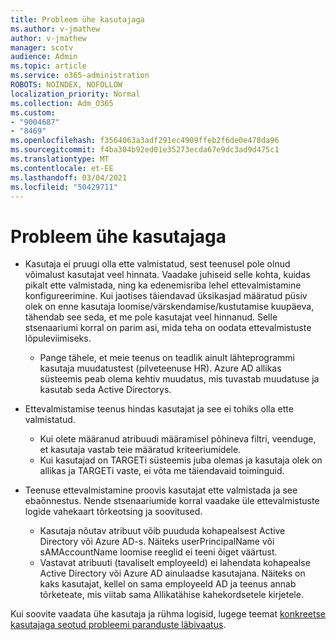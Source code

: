 ```yaml
---
title: Probleem ühe kasutajaga
ms.author: v-jmathew
author: v-jmathew
manager: scotv
audience: Admin
ms.topic: article
ms.service: o365-administration
ROBOTS: NOINDEX, NOFOLLOW
localization_priority: Normal
ms.collection: Adm_O365
ms.custom:
- "9004687"
- "8469"
ms.openlocfilehash: f3564063a3adf291ec4909ffeb2f6de0e478da96
ms.sourcegitcommit: f4ba304b92ed01e35273ecda67e9dc3ad9d475c1
ms.translationtype: MT
ms.contentlocale: et-EE
ms.lasthandoff: 03/04/2021
ms.locfileid: "50429711"
---
```

# <a name="problem-with-single-user"></a>Probleem ühe kasutajaga

- Kasutaja ei pruugi olla ette valmistatud, sest teenusel pole olnud võimalust kasutajat veel hinnata. Vaadake juhiseid selle kohta, kuidas pikalt ette valmistada, ning ka edenemisriba lehel ettevalmistamine konfigureerimine. Kui jaotises täiendavad üksikasjad määratud püsiv olek on enne kasutaja loomise/värskendamise/kustutamise kuupäeva, tähendab see seda, et me pole kasutajat veel hinnanud. Selle stsenaariumi korral on parim asi, mida teha on oodata ettevalmistuste lõpuleviimiseks.

  - Pange tähele, et meie teenus on teadlik ainult lähteprogrammi kasutaja muudatustest (pilveteenuse HR). Azure AD allikas süsteemis peab olema kehtiv muudatus, mis tuvastab muudatuse ja kasutab seda Active Directorys.
- Ettevalmistamise teenus hindas kasutajat ja see ei tohiks olla ette valmistatud.
  - Kui olete määranud atribuudi määramisel põhineva filtri, veenduge, et kasutaja vastab teie määratud kriteeriumidele.
  - Kui kasutajad on TARGETi süsteemis juba olemas ja kasutaja olek on allikas ja TARGETi vaste, ei võta me täiendavaid toiminguid.
- Teenuse ettevalmistamine proovis kasutajat ette valmistada ja see ebaõnnestus. Nende stsenaariumide korral vaadake üle ettevalmistuste logide vahekaart tõrkeotsing ja soovitused.
  - Kasutaja nõutav atribuut võib puududa kohapealsest Active Directory või Azure AD-s. Näiteks userPrincipalName või sAMAccountName loomise reeglid ei teeni õiget väärtust.
  - Vastavat atribuuti (tavaliselt employeeId) ei lahendata kohapealse Active Directory või Azure AD ainulaadse kasutajana. Näiteks on kaks kasutajat, kellel on sama employeeId AD ja teenus annab tõrketeate, mis viitab sama Allikatähise kahekordsetele kirjetele.

Kui soovite vaadata ühe kasutaja ja rühma logisid, lugege teemat [konkreetse kasutajaga seotud probleemi paranduste läbivaatus](https://docs.microsoft.com/azure/active-directory/reports-monitoring/concept-provisioning-logs).
